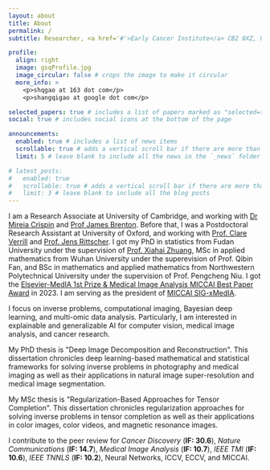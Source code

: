 ```yaml
---
layout: about
title: About
permalink: /
subtitle: Researcher, <a href='#'>Early Cancer Institute</a> CB2 0XZ, University of Cambridge, UK

profile:
  align: right
  image: gsqProfile.jpg
  image_circular: false # crops the image to make it circular
  more_info: >
    <p>shqgao at 163 dot com</p>
    <p>shangqigao at google dot com</p>

selected_papers: true # includes a list of papers marked as "selected={true}"
social: true # includes social icons at the bottom of the page

announcements:
  enabled: true # includes a list of news items
  scrollable: true # adds a vertical scroll bar if there are more than 3 news items
  limit: 5 # leave blank to include all the news in the `_news` folder

# latest_posts:
#   enabled: true
#   scrollable: true # adds a vertical scroll bar if there are more than 3 new posts items
#   limit: 3 # leave blank to include all the blog posts
---
```


I am a Research Associate at University of Cambridge, and working with [Dr Mireia Crispin](https://www.oncology.cam.ac.uk/research/our-research/crispin) and [Prof James Brenton](https://crukcambridgecentre.org.uk/users/jdb1003). Before that, I was a Postdoctoral Research Assistant at University of Oxford, and working with [Prof. Clare Verrill](https://www.nds.ox.ac.uk/team/clare-verrill) and [Prof. Jens Rittscher](https://www.ndm.ox.ac.uk/team/jens-rittscher). I got my PhD in statistics from Fudan University under the supervision of [Prof. Xiahai Zhuang](https://zmiclab.github.io/zxh/), MSc in applied mathematics from Wuhan University under the superevision of Prof. Qibin Fan, and BSc in mathematics and applied mathematics from Northwestern Polytechnical University under the supervision of Prof. Pengcheng Niu. I got the [Elsevier-MedIA 1st Prize & Medical Image Analysis MICCAI Best Paper Award](https://miccai.org/index.php/about-miccai/awards/medical-image-analysis-best-paper-award/#:~:text=The%20MICCAI%20MedIA%20Best%20Paper,the%20award%20between%20two%20winners.) in 2023. I am serving as the president of [MICCAI SIG-xMedIA](https://miccai.org/index.php/special-interest-groups/sig-xmedia/).

I focus on inverse problems, computational imaging, Bayesian deep learning, and multi-omic data analysis. Particularly, I am interested in explainable and generalizable AI for computer vision, medical image analysis, and cancer research.

My PhD thesis is "Deep Image Decomposition and Reconstruction". This dissertation chronicles deep learning-based mathematical and statistical frameworks for solving inverse problems in photography and medical imaging as well as their applications in natural image super-resolution and medical image segmentation.

My MSc thesis is "Regularization-Based Approaches for Tensor Completion". This dissertation chronicles regularization approaches for solving inverse problems in tensor completion as well as their applications in color images, color videos, and magnetic resonance images.

I contribute to the peer review for _Cancer Discovery_ (**IF: 30.6**), _Nature Communications_ (**IF: 14.7**), _Medical Image Analysis_ (**IF: 10.7**), _IEEE TMI_ (**IF: 10.6**), _IEEE TNNLS_ (**IF: 10.2**), Neural Networks, ICCV, ECCV, and MICCAI.
